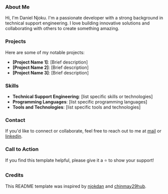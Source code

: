 <!--### GitHub Profile README -->

### About Me

Hi, I'm Daniel Njoku. I'm a passionate developer with a strong background in technical support engineering. I love building innovative solutions and collaborating with others to create something amazing.

### Projects

Here are some of my notable projects:

- **[Project Name 1]**: [Brief description]
- **[Project Name 2]**: [Brief description]
- **[Project Name 3]**: [Brief description]

### Skills

- **Technical Support Engineering**: [list specific skills or technologies]
- **Programming Languages**: [list specific programming languages]
- **Tools and Technologies**: [list specific tools and technologies]

### Contact

If you'd like to connect or collaborate, feel free to reach out to me at [mail](njokdan@gmail.com) or [linkedin](https://www.linkedin.com/in/daniel-njoku-9790645b/).

### Call to Action

If you find this template helpful, please give it a ⭐️ to show your support!

### Credits

This README template was inspired by [njokdan](https://github.com/njokdan) and [chinmay29hub](https://github.com/chinmay29hub).













<!-- ### a na m asị gị nnọọ, I'm Daniel👋

<!--**njokdan/njokdan** is a ✨ _special_ ✨ repository because its `README.md` (this file) appears on your GitHub profile.-->

<!--I am a Cloud Engineer, DevOps Engineer, fullstack developer, Data Analyst and Data Engineer, an avid and flexible learner who is passionate about web, cloud, A.I and Blockchain technologies and not just building things with code but testing for quality and functionality while using code to solve human problems. 

I Love contributing to process growth and automation and also defining the need for scalabilty while ensuring maximum security.<!--I love creating open-source projects and contributing to the community.-->

<!--Some technologies I enjoy working with and i have worked with include, Reactjs/Nextjs, Angular, Vue, C#, Kotlin, NodeJs/NestJs, SailsJs, Expressjs, PHP/Laravel, Python/Django/Flask, Ruby/rail, golang/(Gin/Mux), Erlang, Elixir/Phoenix, Rust/Rocket, MongoDB, SQL, Firebase, Tableau, Power BI, AWS, Azure, Terraform, Blockchain, Docker(Container) and REST. 

In general, i love and appreciate tinkering with problems in order to get its solution.

Currently, I am available for hire

- 🔭I’m currently working on Cloud, Data pipeline, QA, A.I and DevOps related projects
-  I’m currently working on Data related software projects
- 🌱 I’m currently still learning and using MERN MEAN MEVN daily
-   I have worked on PHP/Laravel based applications
-   I am an avid Quality Software tester
-   I have worked on USSD based applications using USSD services for security alerts and awareness creation
-   I have worked on Fintech based applications involving payment, wallet, purchases, fund transfer services and ecormmerce system
- 💬 Ask me about any Questions Related to Front end, UIUX, Cloud, Software Testing and Backend Technology or My journey into Software Development
- 📫 How to reach me: +2348094451628 or njokdan@gmail.com
<!--- 👯 I’m looking to collaborate on ...
- 🤔 I’m looking for help with ...-->
<!-- 😄 Pronouns: He/Him
- ⚡ Fun fact: You'd make my day if you sent me project works or creative and analytical task to do.



When I am not coding, I am reading books and biographies, twitting, blogging, watching tech talks, playing sports, traveling, researching on Robotic, Blockchain and A.I technologies or learning new things every single day.
